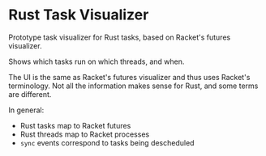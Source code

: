 Rust Task Visualizer
====================

Prototype task visualizer for Rust tasks, based on Racket's futures
visualizer.

Shows which tasks run on which threads, and when.

The UI is the same as Racket's futures visualizer and thus uses
Racket's terminology. Not all the information makes sense for Rust, and
some terms are different.

In general:
* Rust tasks map to Racket futures
* Rust threads map to Racket processes
* `sync` events correspond to tasks being descheduled
